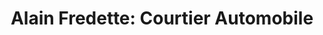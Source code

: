 ---
title: "Alain Fredette: Courtier Automobile"
url: /sherbrooke/alain-fredette-courtier-automobile/
shop: Autohaus
---
